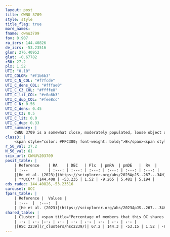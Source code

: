 ```yaml
---
layout: post
title: CWNU 3709
style: style
title_flag: true
more_names: 
fname: cwnu3709
fov: 0.907
ra_icrs: 144.40826
de_icrs: -53.23516
glon: 276.40952
glat: -0.67782
r50: 27.2
plx: 1.52
UTI: "0.10"
UTI_COLOR: "#f1b6b3"
UTI_C_N_COL: "#f7fcde"
UTI_C_dens_COL: "#fffae0"
UTI_C_C3_COL: "#ffffe8"
UTI_C_lit_COL: "#e0a6b3"
UTI_C_dup_COL: "#fee8cc"
UTI_C_N: 0.56
UTI_C_dens: 0.45
UTI_C_C3: 0.5
UTI_C_lit: 0.0
UTI_C_dup: 0.33
UTI_summary: |
    CWNU 3709 is a somewhat close, moderately populated, loose object of intermediate C3 quality. It was recently reported in the literature.<br><br><span style="color: #99180f; font-weight: bold;">Warning: </span>This is possibly a duplicated object, which shares a significant percentage of members with at least one previously reported entry.
class3: |
    <span style="color: #FFC300; font-weight: bold;">B</span><span style="color: #FFC300; font-weight: bold;">B</span>
r_50_val: 27.2
N_50_val: 61
scix_url: CWNU%203709
posit_table: |
    | Reference    | RA    | DEC   | Plx  | pmRA  | pmDE   |  Rv  |
    | :---         | :---: | :---: | :---: | :---: | :---: | :---: |
    |[He et al. (2023)](https://scixplorer.org/abs/2023ApJS..267...34H) | 144.294 | -53.184 | 1.522 | -9.281 | 5.491 | 4.11 |
    | **UCC** |144.408 | -53.235 | 1.52 | -9.265 | 5.481 | 5.194 | 
cds_radec: 144.40826,-53.23516
carousel: UCC
fpars_table: |
    | Reference |  Values |
    | :---  |  :---:  |
    | [He et al. (2023)](https://scixplorer.org/abs/2023ApJS..267...34H) | `A0=0.1, m-M=9.05, logA=8.3` |
shared_table: |
    | Cluster | <span title="Percentage of members that this OC shares with the ones listed">%</span>   | RA   | DEC   | Plx   | pmRA  | pmDE  | Rv | UTI |
    | :-: | :-: |:-: | :-: | :-: | :-: | :-: | :-: | :-: |
    |[HSC 2239](/_clusters/hsc2239/)| 67.2 | 144.3 | -53.15 | 1.52 | -9.26 | 5.5 | 5.41 |0.37 |
---
```

